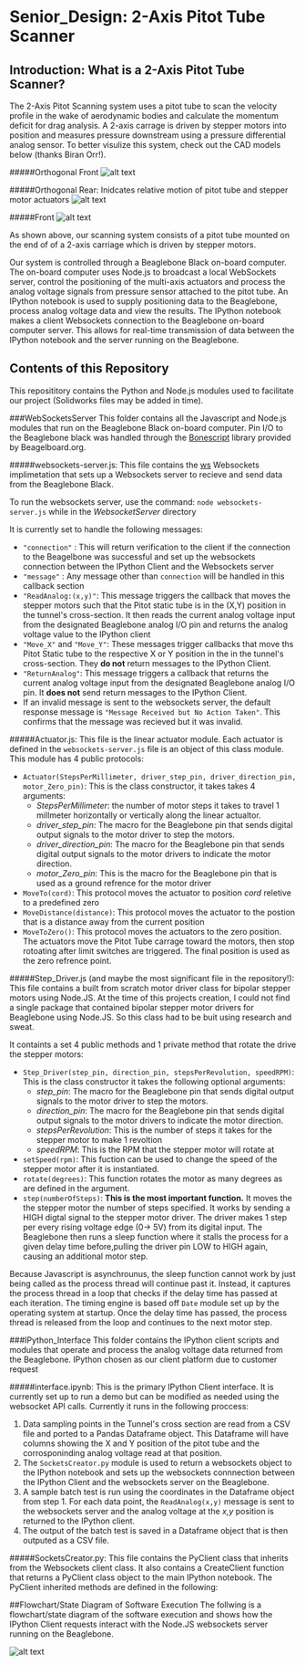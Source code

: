 Senior_Design: 2-Axis Pitot Tube Scanner 
================================
Introduction: What is a 2-Axis Pitot Tube Scanner?
------------------------------
The 2-Axis Pitot Scanning system uses a pitot tube to scan the velocity profile in the wake of aerodynamic bodies and calculate the momentum deficit for drag analysis. A 2-axis carrage is driven by stepper motors into position and measures pressure downstream using a pressure differential analog sensor. To better visulize this system, check out the CAD models below (thanks Biran Orr!).

#####Orthogonal Front
![alt text](https://github.com/alexlerikos/Senior_Design/blob/master/README_images/Orthogonal_Front.png)

#####Orthogonal Rear: Inidcates relative motion of pitot tube and stepper motor actuators
![alt text](https://github.com/alexlerikos/Senior_Design/blob/master/README_images/Orthogonal_Rear.png)

#####Front
![alt text](https://github.com/alexlerikos/Senior_Design/blob/master/README_images/Front.png)

As shown above, our scanning system consists of a pitot tube mounted on the end of of a 2-axis carriage which is driven by stepper motors. 

Our system is controlled through a Beaglebone Black on-board computer. The on-board computer uses Node.js to broadcast a local WebSockets server, control the positioning of the multi-axis actuators and process the analog voltage signals from pressure sensor attached to the pitot tube. An IPython notebook is used to supply positioning data to the Beaglebone, process analog voltage data and view the results. The IPython notebook makes a client Websockets connection to the Beaglebone on-board computer server. This allows for real-time transmission of data between the IPython notebook and the server running on the Beaglebone. 
	

Contents of this Repository
--------------------------------------

This reposititory contains the Python and Node.js modules used to facilitate our project (Solidworks files may be added in time). 

###WebSocketsServer
This folder contains all the Javascript and Node.js modules that run on the Beaglebone Black on-board computer. Pin I/O to the Beaglebone black was handled through the [Bonescript](http://beagleboard.org/Support/BoneScript) library provided by Beagelboard.org.

#####websockets-server.js:
This file contains the [ws](https://einaros.github.io/ws/) Websockets implimetation that sets up a Websockets server to recieve and send data from the Beaglebone Black. 

To run the websockets server, use the command: `node websockets-server.js` while in the *WebsocketServer* directory

It is currently set to handle the following messages:

* `"connection"` : This will return verification to the client if the connection to the Beagelbone was successful and set up the websockets connection between the IPython Client and the Websockets server
* `"message"` : Any message other than `connection` will be handled in this callback section
* `"ReadAnalog:(x,y)"`: This message triggers the callback that moves the stepper motors such that the Pitot static tube is in the (X,Y) position in the  tunnel's cross-section. It then reads the current analog voltage input from the designated Beaglebone analog I/O pin and returns the analog voltage value to the IPython client
* `"Move_X"` and `"Move_Y"`: These messages trigger callbacks that move ths Pitot Static tube to the respective X or Y position in the in the  tunnel's cross-section. They **do not** return messages to the IPython Client.
* `"ReturnAnalog"`: This message triggers a callback that returns the current analog voltage input from the designated Beaglebone analog I/O pin. It **does not** send return messages to the IPython Client.
* If an invalid message is sent to the websockets server, the default response message is `"Message Received but No Action Taken"`. This confirms that the message was recieved but it was invalid.

#####Actuator.js:
This file is the linear actuator module. Each actuator is defined in the `websockets-server.js` file is an object of this class module. This module has 4 public protocols:

* `Actuator(StepsPerMillimeter, driver_step_pin, driver_direction_pin, motor_Zero_pin)`: This is the class constructor, it takes takes 4 arguments:
	* *StepsPerMillimeter*: the number of motor steps it takes to travel 1 millmeter horizontally or vertically along the linear actualtor.
	* *driver_step_pin*: The macro for the Beaglebone pin that sends digital output signals to the motor driver to step the motors.
	* *driver_direction_pin*: The macro for the Beaglebone pin that sends digital output signals to the motor drivers to indicate the motor direction.
	* *motor_Zero_pin*: This is the macro for the Beaglebone pin that is used as a ground refrence for the motor driver
* `MoveTo(cord)`: This protocol moves the actuator to position *cord* reletive to a predefined zero
* `MoveDistance(distance)`: This protocol moves the actuator to the postion that is a distance away from the current position
* `MoveToZero()`: This protocol moves the actuators to the zero position. The actuators move the Pitot Tube carrage toward the motors, then stop rotoating after limit switches are triggered. The final position is used as the zero refrence point.

#####Step_Driver.js (and maybe the most significant file in the repository!):
This file contains a built from scratch motor driver class for bipolar stepper motors using Node.JS. At the time of this projects creation, I could not find a single package that contained bipolar stepper motor drivers for Beaglebone using Node.JS. So this class had to be buit using research and sweat.  

It containts a set 4 public methods and 1 private method that rotate the drive the stepper motors:
* `Step_Driver(step_pin, direction_pin, stepsPerRevolution, speedRPM)`: This is the class constructor it takes the following optional arguments:
	* *step_pin*: The macro for the Beaglebone pin that sends digital output signals to the motor driver to step the motors.
	* *direction_pin*:  The macro for the Beaglebone pin that sends digital output signals to the motor drivers to indicate the motor direction.
	* *stepsPerRevolution*: This is the number of steps it takes for the stepper motor to make 1 revoltion
	* *speedRPM*: This is the RPM that the stepper motor will rotate at
* `setSpeed(rpm)`: This fuction can be used to change the speed of the stepper motor after it is instantiated.
* `rotate(degrees)`: This function rotates the motor as many degrees as are defined in the argument. 
* `step(numberOfSteps)`: **This is the most important function.** It moves the the stepper motor the number of steps specified. It works by sending a HIGH digtal signal to the stepper motor driver. The driver makes 1 step per every rising voltage edge (0-> 5V) from its digital input. The Beaglebone then runs a sleep function where it stalls the process for a given delay time before,pulling the driver pin LOW to HIGH again, causing an additional motor step.

Because Javascript is asynchrounus, the sleep function cannot work by just being called as the process thread will continue past it. Instead, it captures the process thread in a loop that checks if the delay time has passed at each iteration. The timing engine is based off `Date` module set up by the operating system at startup. Once the delay time has passed, the process thread is released from the loop and continues to the next motor step.

###IPython_Interface
This folder contains the IPython client scripts and modules that operate and process the analog voltage data returned from the Beaglebone. IPython chosen as our client platform due to customer request

#####interface.ipynb:
This is the primary IPython Client interface. It is currently set up to run a demo but can be modified as needed using the websocket API calls. Currently it runs in the following proccess:

1. Data sampling points in the Tunnel's cross section are read from a CSV file and ported to a Pandas Dataframe object. This Dataframe will have columns showing the X and Y position of the pitot tube and the corrosponinding analog voltage read at that position.
2. The `SocketsCreator.py` module is used to return a websockets object to the IPython notebook and sets up the websockets connnection between the IPython Client and the websockets server on the Beaglebone.
3. A sample batch test is run using the coordinates in the Dataframe object from step 1. For each data point, the `ReadAnalog(x,y)` message is sent to the websockets server and the analog voltage at the *x,y* position is returned to the IPython client.
4. The output of the batch test is saved in a Dataframe object that is then outputed as a CSV file.

#####SocketsCreator.py:
This file contains the PyClient class that inherits from the Websockets client class. It also contains a CreateClient function that returns a PyClient class object to the main IPython notebook. The PyClient inherited methods are defined in the following:

##Flowchart/State Diagram of Software Execution
The follwing is a flowchart/state diagram of the software execution and shows how the IPython Client requests interact with the Node.JS websockets server running on the Beaglebone.

![alt text](https://github.com/alexlerikos/Senior_Design/blob/master/README_images/Software%20Flowchart.png)


